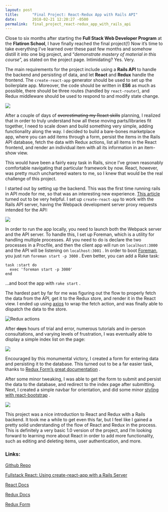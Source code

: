 ```yaml
---
layout: post
title:      "Final Project: React-Redux App with Rails API"
date:       2018-02-21 12:20:27 -0500
permalink:  final_project_react-redux_app_with_rails_api
---
```



Close to six months after starting the **Full Stack Web Developer Program** at the **Flatiron School**, I have finally reached the final project(!) Now it’s time to take everything I’ve learned over these past few months and somehow distill it into one big project, and “*demonstrate mastery of material in this course*”, as stated on the project page. Intimidating? Yes. Very.

The main requirements for the project include using a **Rails API** to handle the backend and persisting of data, and let **React** and **Redux** handle the frontend. The `create-react-app` generator should be used to set up the boilerplate app. Moreover, the code should be written in **ES6** as much as possible, there should be three routes (handled by `react-router`), and Redux middleware should be used to respond to and modify state change.

![](http://i.imgur.com/fniSFQ0.jpg)
 	
After a couple of days of ~~overestimating my React skills~~ planning, I realized that in order to truly understand how all these moving parts/libraries fit together, I need to scale down and build something very simple, adding functionality along the way. I decided to build a bare-bones marketplace app, where you can add items through a form, persist the items in the Rails API database, fetch the data with Redux actions, list all items in the React frontend, and render an individual item with all its information in an item-show view.

This would have been a fairly easy task in Rails, since I’ve grown reasonably comfortable navigating that particular framework by now. React, however, was pretty much unchartered waters to me, so I knew that would be the real challenge of this project.

I started out by setting up the backend. This was the first time running rails in API mode for me, so that was an interesting new experience. [This article](http://www.fullstackreact.com/articles/how-to-get-create-react-app-to-work-with-your-rails-api/) turned out to be very helpful. I set up `create-react-app` to work with the Rails API server, having the Webpack development server proxy requests intended for the API:

![](http://i.imgur.com/52dzxj9.png)

In order to run the app locally, you need to launch both the Webpack server and the API server. To handle this, I set up Foreman, which is a utility for handling multiple processes. All you need to do is declare the two processes in a Procfile, and then the client app will run on `localhost:3000` and the API will be listening on  `localhost:3001` . In order to boot [Foreman](http://github.com/ddollar/foreman), you just run `foreman start -p 3000`  . Even better, you can add a Rake task:

```
task :start do
  exec 'foreman start -p 3000'
end
```

...and boot the app with `rake start` .

The hardest part by far for me was figuring out the flow to properly fetch the data from the API, get it to the Redux store, and render it in the React view. I ended up using [axios](http://github.com/axios/axios) to wrap the fetch action, and was finally able to dispatch the data to the store. 

![Redux actions](https://i.imgur.com/HjfIOhf.png)

After ~~days~~ hours of trial and error, numerous tutorials and in-person consultations, and varying levels of frustration, I was eventually able to display a simple index list on the page:

![](http://i.imgur.com/xGR6qGg.png)

Encouraged by this monumental victory, I created a form for entering data and persisting it to the database. This turned out to be a far easier task, thanks to [Redux Form’s great documentation](http://redux-form.com/7.2.3/) . 

After some minor tweaking, I was able to get the form to submit and persist the data to the database, and redirect to the index page after submitting. Next, I created a simple navbar for orientation, and did some minor [styling with react-bootstrap](https://react-bootstrap.github.io/) . 

![](http://i.imgur.com/kjiK2TD.png)

This project was a nice introduction to React and Redux with a Rails backend. It took me a while to get even this far, but I feel like I gained a pretty solid understanding of the flow of React and Redux in the process. This is definitely a very basic 1.0 version of the project, and I’m looking forward to learning more about React in order to add more functionality, such as editing and deleting items, user authentication, and more.

### Links:

[Github Repo](https://github.com/aut0maat10/react-redux-project)

[Fullstack React: Using create-react-app with a Rails Server](https://www.fullstackreact.com/articles/how-to-get-create-react-app-to-work-with-your-rails-api/)

[React Docs](https://reactjs.org/)

[Redux Docs](https://redux.js.org/)

[Redux Form](https://redux-form.com/7.2.3/)



